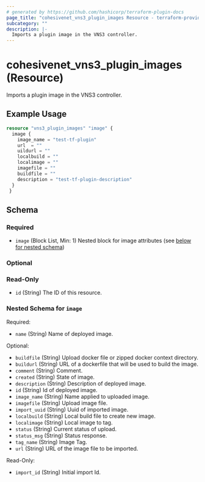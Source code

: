 ```yaml
---
# generated by https://github.com/hashicorp/terraform-plugin-docs
page_title: "cohesivenet_vns3_plugin_images Resource - terraform-provider-cohesivenet"
subcategory: ""
description: |-
  Imports a plugin image in the VNS3 controller.
---
```


# cohesivenet_vns3_plugin_images (Resource)

Imports a plugin image in the VNS3 controller.

## Example Usage
```terraform
resource "vns3_plugin_images" "image" {
  image {
    image_name = "test-tf-plugin"
    url  = ""
    uildurl = ""
    localbuild = ""
    localimage = ""
    imagefile = ""
    buildfile = ""
    description = "test-tf-plugin-description"
  }
 }
```



<!-- schema generated by tfplugindocs -->
## Schema

### Required

- `image` (Block List, Min: 1) Nested block for image attributes (see [below for nested schema](#nestedblock--image))

### Optional

### Read-Only

- `id` (String) The ID of this resource.

<a id="nestedblock--image"></a>
### Nested Schema for `image`

Required:

- `name` (String) Name of deployed image.

Optional:

- `buildfile` (String) Upload docker file or zipped docker context directory.
- `buildurl` (String) URL of a dockerfile that will be used to build the image.
- `comment` (String) Comment.
- `created` (String) State of image.
- `description` (String) Description of deployed image.
- `id` (String) Id of deployed image.
- `image_name` (String) Name applied to uploaded image.
- `imagefile` (String) Upload image file.
- `import_uuid` (String) Uuid of imported image.
- `localbuild` (String) Local build file to create new image.
- `localimage` (String) Local image to tag.
- `status` (String) Current status of upload.
- `status_msg` (String) Status response.
- `tag_name` (String) Image Tag.
- `url` (String) URL of the image file to be imported.

Read-Only:

- `import_id` (String) Initial import Id.



